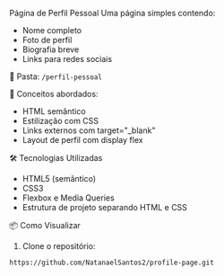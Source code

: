 Página de Perfil Pessoal
Uma página simples contendo:
- Nome completo
- Foto de perfil
- Biografia breve
- Links para redes sociais

📂 Pasta: `/perfil-pessoal`

🔗 Conceitos abordados:
- HTML semântico
- Estilização com CSS
- Links externos com target="_blank"
- Layout de perfil com display flex

🛠️ Tecnologias Utilizadas

- HTML5 (semântico)
- CSS3
- Flexbox e Media Queries
- Estrutura de projeto separando HTML e CSS

📦 Como Visualizar

1. Clone o repositório:
```bash
https://github.com/NatanaelSantos2/profile-page.git
